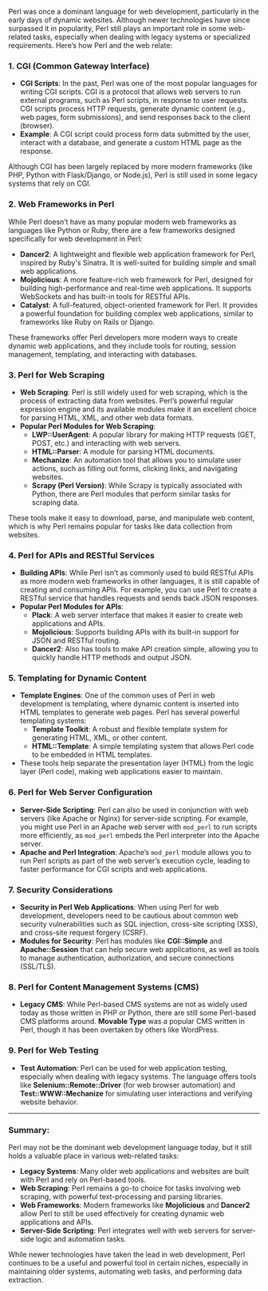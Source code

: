 Perl was once a dominant language for web development, particularly in the early days of dynamic websites. Although newer technologies have since surpassed it in popularity, Perl still plays an important role in some web-related tasks, especially when dealing with legacy systems or specialized requirements. Here’s how Perl and the web relate:

### 1. **CGI (Common Gateway Interface)**
   - **CGI Scripts**: In the past, Perl was one of the most popular languages for writing CGI scripts. CGI is a protocol that allows web servers to run external programs, such as Perl scripts, in response to user requests. CGI scripts process HTTP requests, generate dynamic content (e.g., web pages, form submissions), and send responses back to the client (browser).
   - **Example**: A CGI script could process form data submitted by the user, interact with a database, and generate a custom HTML page as the response.

   Although CGI has been largely replaced by more modern frameworks (like PHP, Python with Flask/Django, or Node.js), Perl is still used in some legacy systems that rely on CGI.

### 2. **Web Frameworks in Perl**
   While Perl doesn’t have as many popular modern web frameworks as languages like Python or Ruby, there are a few frameworks designed specifically for web development in Perl:
   - **Dancer2**: A lightweight and flexible web application framework for Perl, inspired by Ruby's Sinatra. It is well-suited for building simple and small web applications.
   - **Mojolicious**: A more feature-rich web framework for Perl, designed for building high-performance and real-time web applications. It supports WebSockets and has built-in tools for RESTful APIs.
   - **Catalyst**: A full-featured, object-oriented framework for Perl. It provides a powerful foundation for building complex web applications, similar to frameworks like Ruby on Rails or Django.

   These frameworks offer Perl developers more modern ways to create dynamic web applications, and they include tools for routing, session management, templating, and interacting with databases.

### 3. **Perl for Web Scraping**
   - **Web Scraping**: Perl is still widely used for web scraping, which is the process of extracting data from websites. Perl’s powerful regular expression engine and its available modules make it an excellent choice for parsing HTML, XML, and other web data formats.
   - **Popular Perl Modules for Web Scraping**:
     - **LWP::UserAgent**: A popular library for making HTTP requests (GET, POST, etc.) and interacting with web servers.
     - **HTML::Parser**: A module for parsing HTML documents.
     - **Mechanize**: An automation tool that allows you to simulate user actions, such as filling out forms, clicking links, and navigating websites.
     - **Scrapy (Perl Version)**: While Scrapy is typically associated with Python, there are Perl modules that perform similar tasks for scraping data.

   These tools make it easy to download, parse, and manipulate web content, which is why Perl remains popular for tasks like data collection from websites.

### 4. **Perl for APIs and RESTful Services**
   - **Building APIs**: While Perl isn’t as commonly used to build RESTful APIs as more modern web frameworks in other languages, it is still capable of creating and consuming APIs. For example, you can use Perl to create a RESTful service that handles requests and sends back JSON responses.
   - **Popular Perl Modules for APIs**:
     - **Plack**: A web server interface that makes it easier to create web applications and APIs.
     - **Mojolicious**: Supports building APIs with its built-in support for JSON and RESTful routing.
     - **Dancer2**: Also has tools to make API creation simple, allowing you to quickly handle HTTP methods and output JSON.

### 5. **Templating for Dynamic Content**
   - **Template Engines**: One of the common uses of Perl in web development is templating, where dynamic content is inserted into HTML templates to generate web pages. Perl has several powerful templating systems:
     - **Template Toolkit**: A robust and flexible template system for generating HTML, XML, or other content.
     - **HTML::Template**: A simple templating system that allows Perl code to be embedded in HTML templates.
   - These tools help separate the presentation layer (HTML) from the logic layer (Perl code), making web applications easier to maintain.

### 6. **Perl for Web Server Configuration**
   - **Server-Side Scripting**: Perl can also be used in conjunction with web servers (like Apache or Nginx) for server-side scripting. For example, you might use Perl in an Apache web server with `mod_perl` to run scripts more efficiently, as `mod_perl` embeds the Perl interpreter into the Apache server.
   - **Apache and Perl Integration**: Apache’s `mod_perl` module allows you to run Perl scripts as part of the web server’s execution cycle, leading to faster performance for CGI scripts and web applications.

### 7. **Security Considerations**
   - **Security in Perl Web Applications**: When using Perl for web development, developers need to be cautious about common web security vulnerabilities such as SQL injection, cross-site scripting (XSS), and cross-site request forgery (CSRF).
   - **Modules for Security**: Perl has modules like **CGI::Simple** and **Apache::Session** that can help secure web applications, as well as tools to manage authentication, authorization, and secure connections (SSL/TLS).

### 8. **Perl for Content Management Systems (CMS)**
   - **Legacy CMS**: While Perl-based CMS systems are not as widely used today as those written in PHP or Python, there are still some Perl-based CMS platforms around. **Movable Type** was a popular CMS written in Perl, though it has been overtaken by others like WordPress.

### 9. **Perl for Web Testing**
   - **Test Automation**: Perl can be used for web application testing, especially when dealing with legacy systems. The language offers tools like **Selenium::Remote::Driver** (for web browser automation) and **Test::WWW::Mechanize** for simulating user interactions and verifying website behavior.

---

### Summary:  
Perl may not be the dominant web development language today, but it still holds a valuable place in various web-related tasks:

- **Legacy Systems**: Many older web applications and websites are built with Perl and rely on Perl-based tools.
- **Web Scraping**: Perl remains a go-to choice for tasks involving web scraping, with powerful text-processing and parsing libraries.
- **Web Frameworks**: Modern frameworks like **Mojolicious** and **Dancer2** allow Perl to still be used effectively for creating dynamic web applications and APIs.
- **Server-Side Scripting**: Perl integrates well with web servers for server-side logic and automation tasks.

While newer technologies have taken the lead in web development, Perl continues to be a useful and powerful tool in certain niches, especially in maintaining older systems, automating web tasks, and performing data extraction.
